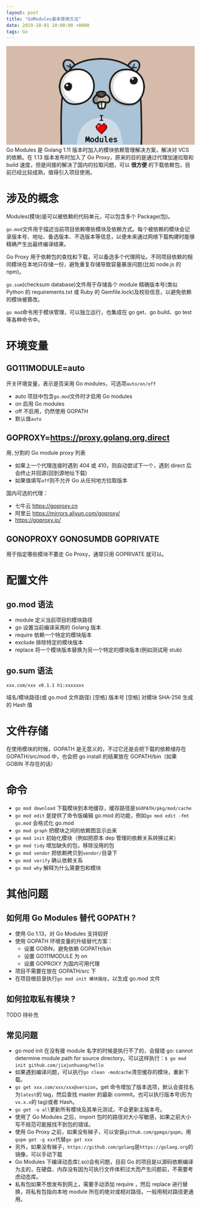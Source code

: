 ```yaml
---
layout: post
title: "GoModules基本使用方法"
date: 2019-10-01 10:00:00 +0800
tags: Go
---
```


![Go Modules](/assets/images/2019-10-01-Go_Modules_1.png)
Go Modules 是 Golang 1.11 版本时加入的模块依赖管理解决方案，解决对 VCS 的依赖。在 1.13 版本发布时加入了 Go Proxy，原来的目的是通过代理加速拉取和 build 速度，但是间接的解决了国内的拉取问题，可以 **很方便** 的下载依赖包，目前已经比较成熟，值得引入项目使用。

# 涉及的概念

Modules(模块)是可以被依赖的代码单元，可以包含多个 Package(包)。

`go.mod`文件用于描述当前项目依赖哪些模块及依赖方式。每个被依赖的模块会记录版本号、地址、备选版本、不选版本等信息，以便未来通过网络下载构建时能够精确产生出最终编译结果。

Go Proxy 用于依赖包的查找和下载，可以备选多个代理网址。不同项目依赖的相同模块在本地只存储一份，避免重复存储导致容量暴涨问题(比如 node.js 的 npm)。

`go.sum`(checksum database)文件用于存储各个 module 精确版本号(类似 Python 的 requirements.txt 或 Ruby 的 Gemfile.lock)及校验信息，以避免依赖的模块被篡改。

`go mod`命令用于模块管理，可以独立运行，也集成在 go get、go build、go test 等各种命令中。

# 环境变量

## GO111MODULE=auto

开关环境变量，表示是否采用 Go modules，可选项`auto/on/off`

- auto 项目中包含`go.mod`文件时才启用 Go modules
- on 启用 Go modules
- off 不启用，仍然使用 GOPATH
- 默认值`auto`

## GOPROXY=https://proxy.golang.org,direct

用`,`分割的 Go module proxy 列表

- 如果上一个代理连接时遇到 404 或 410，则自动尝试下一个，遇到 direct 后会终止并回源(回到源地址下载)
- 如果值填写`off`则不允许 Go 从任何地方拉取版本

国内可选的代理：

- 七牛云 https://goproxy.cn
- 阿里云 https://mirrors.aliyun.com/goproxy/
- https://goproxy.io/

## GONOPROXY GONOSUMDB GOPRIVATE

用于指定哪些模块不要走 Go Proxy，通常只用 GOPRIVATE 就可以。

# 配置文件

## go.mod 语法

- module 定义当前项目的模块路径
- go 设置当前编译采用的 Golang 版本
- require 依赖一个特定的模块版本
- exclude 排除特定的模块版本
- replace 将一个模块版本替换为另一个特定的模块版本(例如测试用 stub)

## go.sum 语法

```
xxx.com/xxx v0.1.1 h1:xxxxxxx
```

域名/模块路径(或 go.mod 文件路径) [空格] 版本号 [空格] 对模块 SHA-256 生成的 Hash 值

# 文件存储

在使用模块的时候，GOPATH 是无意义的，不过它还是会把下载的依赖储存在 GOPATH/src/mod 中，也会把 go install 的结果放在 GOPATH/bin（如果 GOBIN 不存在的话）

# 命令

- `go mod download`
  下载模块到本地缓存，缓存路径是`$GOPATH/pkg/mod/cache`
- `go mod edit`
  是提供了命令版编辑 go.mod 的功能，例如`go mod edit -fmt go.mod` 会格式化 go.mod
- `go mod graph`
  把模块之间的依赖图显示出来
- `go mod init`
  初始化模块（例如把原本 dep 管理的依赖关系转换过来）
- `go mod tidy`
  增加缺失的包，移除没用的包
- `go mod vendor`
  把依赖拷贝到`vendor/`目录下
- `go mod verify`
  确认依赖关系
- `go mod why`
  解释为什么需要包和模块

# 其他问题

## 如何用 Go Modules 替代 GOPATH ?

- 使用 Go 1.13，对 Go Modules 支持较好
- 使用 GOPATH 环境变量的升级替代方案：
  - 设置 GOBIN，避免依赖 GOPATH/bin
  - 设置 GO111MODULE 为 on
  - 设置 GOPROXY 为国内可用代理
- 项目不需要在放在 GOPATH/src 下
- 在项目根目录执行`go mod init 模块路径`，以生成 go.mod 文件

## 如何拉取私有模块 ?

TODO 待补充

## 常见问题

- go mod init 在没有接 module 名字的时候是执行不了的，会报错 go: cannot determine module path for source directory。可以这样执行：`$ go mod init github.com/jiajunhuang/hello`
- 如果遇到编译问题，可以执行`go clean -modcache`清空缓存的模块，重新下载。
- `go get xxx.com/xxx/xxx@version`，get 命令增加了版本选项，默认会查找名为`latest`的 tag，然后查找 master 的最新 commit。也可以执行版本号(形为`vx.x.x`的 tag)或者 Hash。
- `go get -u all`更新所有模块及其单元测试，不会更新主版本号。
- 使用了 Go Modules 之后，import 包时的路径对大小写敏感，如果之前大小写不规范可能报找不到包的错误。
- 使用 Go Proxy 之前，如果没有梯子，可以安装`github.com/gpmgo/gopm`，用`gopm get -g xxx`代替`go get xxx`
- 另外，如果没有梯子，`https://github.com/golang`是`https://golang.org`的镜像，可以手动下载
- Go Modules 下编译动态库(.so)会有问题，目前 Go 的项目是以源码依赖编译为主的，在硬盘、内存没有因为可执行文件体积过大而产生问题前，不需要考虑动态库。
- 私有包如果不想发布到网上，需要手动添加 require ，然后 replace 进行替换，将私有包指向本地 module 所在的绝对或相对路径。一般用相对路径更通用。
